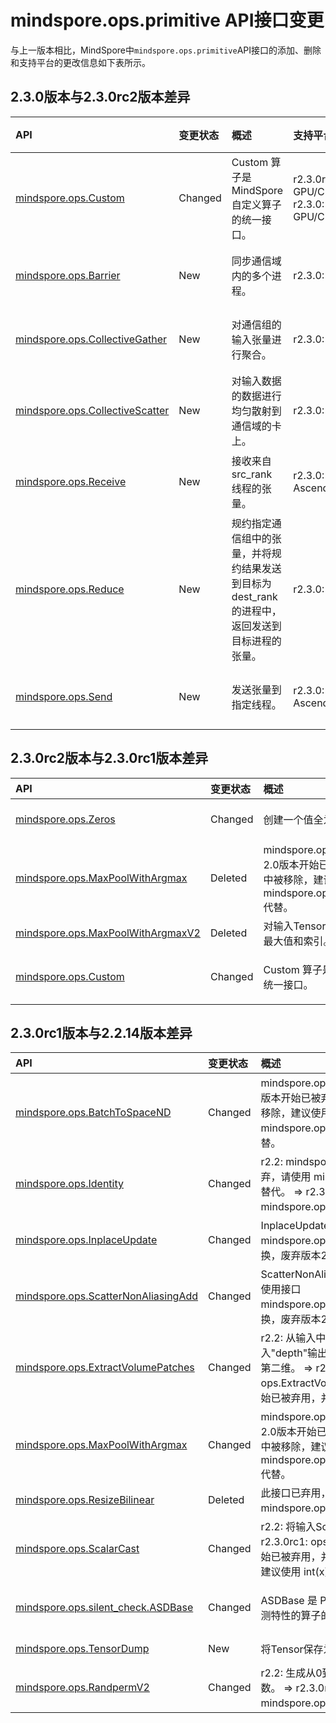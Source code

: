 # mindspore.ops.primitive API接口变更

与上一版本相比，MindSpore中`mindspore.ops.primitive`API接口的添加、删除和支持平台的更改信息如下表所示。

## 2.3.0版本与2.3.0rc2版本差异

|API|变更状态|概述|支持平台|类别
|:----|:----|:----|:----|:----
|[mindspore.ops.Custom](https://mindspore.cn/docs/zh-CN/r2.3.0/api_python/ops/mindspore.ops.Custom.html#mindspore.ops.Custom)|Changed|Custom 算子是MindSpore自定义算子的统一接口。|r2.3.0rc2: GPU/CPU => r2.3.0: GPU/CPU/ASCEND|自定义算子
|[mindspore.ops.Barrier](https://mindspore.cn/docs/zh-CN/r2.3.0/api_python/ops/mindspore.ops.Barrier.html#mindspore.ops.Barrier)|New|同步通信域内的多个进程。|r2.3.0: Ascend|通信算子
|[mindspore.ops.CollectiveGather](https://mindspore.cn/docs/zh-CN/r2.3.0/api_python/ops/mindspore.ops.CollectiveGather.html#mindspore.ops.CollectiveGather)|New|对通信组的输入张量进行聚合。|r2.3.0: Ascend|通信算子
|[mindspore.ops.CollectiveScatter](https://mindspore.cn/docs/zh-CN/r2.3.0/api_python/ops/mindspore.ops.CollectiveScatter.html#mindspore.ops.CollectiveScatter)|New|对输入数据的数据进行均匀散射到通信域的卡上。|r2.3.0: Ascend|通信算子
|[mindspore.ops.Receive](https://mindspore.cn/docs/zh-CN/r2.3.0/api_python/ops/mindspore.ops.Receive.html#mindspore.ops.Receive)|New|接收来自 src_rank 线程的张量。|r2.3.0: Ascend/GPU|通信算子
|[mindspore.ops.Reduce](https://mindspore.cn/docs/zh-CN/r2.3.0/api_python/ops/mindspore.ops.Reduce.html#mindspore.ops.Reduce)|New|规约指定通信组中的张量，并将规约结果发送到目标为dest_rank的进程中，返回发送到目标进程的张量。|r2.3.0: Ascend|通信算子
|[mindspore.ops.Send](https://mindspore.cn/docs/zh-CN/r2.3.0/api_python/ops/mindspore.ops.Send.html#mindspore.ops.Send)|New|发送张量到指定线程。|r2.3.0: Ascend/GPU|通信算子

## 2.3.0rc2版本与2.3.0rc1版本差异

|API|变更状态|概述|支持平台|类别
|:----|:----|:----|:----|:----
|[mindspore.ops.Zeros](https://mindspore.cn/docs/zh-CN/r2.3.0rc2/api_python/ops/mindspore.ops.Zeros.html#mindspore.ops.Zeros)|Changed|创建一个值全为0的Tensor。|r2.3.0rc1:  => r2.3.0rc2: Ascend/GPU/CPU|Tensor创建
|[mindspore.ops.MaxPoolWithArgmax](https://mindspore.cn/docs/zh-CN/r2.3.0rc1/api_python/ops/mindspore.ops.MaxPoolWithArgmax.html#mindspore.ops.MaxPoolWithArgmax)|Deleted|mindspore.ops.MaxPoolWithArgmax 从2.0版本开始已被弃用，并将在未来版本中被移除，建议使用 mindspore.ops.MaxPoolWithArgmaxV2 代替。|r2.3.0rc1: |神经网络
|[mindspore.ops.MaxPoolWithArgmaxV2](https://mindspore.cn/docs/zh-CN/r2.3.0rc1/api_python/ops/mindspore.ops.MaxPoolWithArgmaxV2.html#mindspore.ops.MaxPoolWithArgmaxV2)|Deleted|对输入Tensor执行最大池化运算，并返回最大值和索引。|r2.3.0rc1: Ascend/GPU/CPU|神经网络
|[mindspore.ops.Custom](https://mindspore.cn/docs/zh-CN/r2.3.0rc2/api_python/ops/mindspore.ops.Custom.html#mindspore.ops.Custom)|Changed|Custom 算子是MindSpore自定义算子的统一接口。|r2.3.0rc1: Ascend/GPU/CPU => r2.3.0rc2: GPU/CPU|自定义算子

## 2.3.0rc1版本与2.2.14版本差异

|API|变更状态|概述|支持平台|类别
|:----|:----|:----|:----|:----
|[mindspore.ops.BatchToSpaceND](https://mindspore.cn/docs/zh-CN/r2.3.0rc1/api_python/ops/mindspore.ops.BatchToSpaceND.html#mindspore.ops.BatchToSpaceND)|Changed|mindspore.ops.BatchToSpaceND 从2.0版本开始已被弃用，并将在未来版本中被移除，建议使用 mindspore.ops.batch_to_space_nd() 代替。|r2.2: Ascend/GPU/CPU => r2.3.0rc1: |Array操作
|[mindspore.ops.Identity](https://mindspore.cn/docs/zh-CN/r2.3.0rc1/api_python/ops/mindspore.ops.Identity.html#mindspore.ops.Identity)|Changed|r2.2: mindspore.ops.Identity 接口将废弃，请使用 mindspore.ops.deepcopy() 替代。 => r2.3.0rc1: 更多详情请查看： mindspore.ops.deepcopy() 。|r2.2:  => r2.3.0rc1: Ascend/GPU/CPU|Array操作
|[mindspore.ops.InplaceUpdate](https://mindspore.cn/docs/zh-CN/r2.3.0rc1/api_python/ops/mindspore.ops.InplaceUpdate.html#mindspore.ops.InplaceUpdate)|Changed|InplaceUpdate接口已废弃，请使用接口 mindspore.ops.InplaceUpdateV2 替换，废弃版本2.0。|r2.2: Ascend/GPU/CPU => r2.3.0rc1: |Array操作
|[mindspore.ops.ScatterNonAliasingAdd](https://mindspore.cn/docs/zh-CN/r2.3.0rc1/api_python/ops/mindspore.ops.ScatterNonAliasingAdd.html#mindspore.ops.ScatterNonAliasingAdd)|Changed|ScatterNonAliasingAdd接口已废弃，请使用接口 mindspore.ops.TensorScatterAdd 替换，废弃版本2.1。|r2.2: Ascend/GPU/CPU => r2.3.0rc1: |Parameter操作算子
|[mindspore.ops.ExtractVolumePatches](https://mindspore.cn/docs/zh-CN/r2.3.0rc1/api_python/ops/mindspore.ops.ExtractVolumePatches.html#mindspore.ops.ExtractVolumePatches)|Changed|r2.2: 从输入中提取数据，并将它放入"depth"输出维度中，"depth"为输出的第二维。 => r2.3.0rc1: ops.ExtractVolumePatches 从2.3版本开始已被弃用，并将在未来版本中被移除。|r2.2: Ascend/GPU/CPU => r2.3.0rc1: |图像处理
|[mindspore.ops.MaxPoolWithArgmax](https://mindspore.cn/docs/zh-CN/r2.3.0rc1/api_python/ops/mindspore.ops.MaxPoolWithArgmax.html#mindspore.ops.MaxPoolWithArgmax)|Changed|mindspore.ops.MaxPoolWithArgmax 从2.0版本开始已被弃用，并将在未来版本中被移除，建议使用 mindspore.ops.MaxPoolWithArgmaxV2 代替。|r2.2: Ascend/GPU/CPU => r2.3.0rc1: |神经网络
|[mindspore.ops.ResizeBilinear](https://mindspore.cn/docs/zh-CN/r2.2/api_python/ops/mindspore.ops.ResizeBilinear.html#mindspore.ops.ResizeBilinear)|Deleted|此接口已弃用，请使用 mindspore.ops.ResizeBilinearV2 。||神经网络
|[mindspore.ops.ScalarCast](https://mindspore.cn/docs/zh-CN/r2.3.0rc1/api_python/ops/mindspore.ops.ScalarCast.html#mindspore.ops.ScalarCast)|Changed|r2.2: 将输入Scalar转换为其他类型。 => r2.3.0rc1: ops.ScalarCast 从2.3版本开始已被弃用，并将在未来版本中被移除，建议使用 int(x) 或 float(x) 代替。|r2.2: Ascend/GPU/CPU => r2.3.0rc1: |类型转换
|[mindspore.ops.silent_check.ASDBase](https://mindspore.cn/docs/zh-CN/r2.3.0rc1/api_python/ops/mindspore.ops.silent_check.ASDBase.html#mindspore.ops.silent_check.ASDBase)|Changed|ASDBase 是 Python 中具有精度敏感检测特性的算子的基类。|r2.2: Ascend/GPU/CPU => r2.3.0rc1: Ascend|精度敏感检测
|[mindspore.ops.TensorDump](https://mindspore.cn/docs/zh-CN/r2.3.0rc1/api_python/ops/mindspore.ops.TensorDump.html#mindspore.ops.TensorDump)|New|将Tensor保存为numpy格式的npy文件。|r2.2: r2.3.0rc1: Ascend|调试算子
|[mindspore.ops.RandpermV2](https://mindspore.cn/docs/zh-CN/r2.3.0rc1/api_python/ops/mindspore.ops.RandpermV2.html#mindspore.ops.RandpermV2)|Changed|r2.2: 生成从0到n-1不重复的n个随机整数。 => r2.3.0rc1: 更多详情请查看： mindspore.ops.randperm() 。|r2.2: Ascend/CPU => r2.3.0rc1: CPU|随机生成算子
